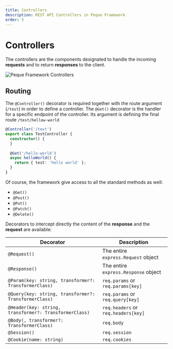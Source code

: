 ```yaml
---
title: Controllers
description: REST API Controllers in Peque Framework
order: 5
---
```


# Controllers
The controllers are the components designated to handle the incoming **requests** and to return **responses** to the client.

![Peque Framework Controllers](/images/framework/controllers.png)

## Routing

The `@Controller()` decorator is required together with the route argument (`/test`) in order to define a controller.
The `@Get()` decorator is the handler for a specific endpoint of the controller. Its argument is defining the final route `/test/hellow-world`

```typescript
@Controller('/test')
export class TestController {
  constructor() {
  }
  
  @Get('/hello-world')
  async helloWorld() {
    return { test: 'hello world' };
  }
}
```

Of course, the framework give access to all the standard methods as well:

- `@Get()`
- `@Post()`
- `@Put()`
- `@Patch()`
- `@Delete()`

Decorators to intercept directly the content of the **response** and the **request** are available:

| Decorator                                               | Description                          |
|---------------------------------------------------------|--------------------------------------|
| `@Request()`                                            | The entire `express.Request` object  |
| `@Response()`                                           | The entire `express.Response` object |
| `@Param(key: string, transformer?: TransformerClass)`   | `req.params` or `req.params[key]`    | 
| `@Query(key: string, transformer?: TransformerClass)`   | `req.params` or `req.query[key]`     |
| `@Header(key: string, transformer?: TransformerClass)`  | `req.headers` or `req.headers[key]`  |
| `@Body(, transformer?: TransformerClass)`               | `req.body`                           |
| `@Session()`                                            | `req.session`                        |
| `@Cookie(name: string)`                                 | `req.cookies`                        |
